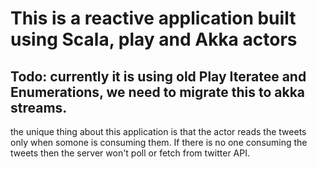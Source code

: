 # This is a reactive application built using Scala, play and Akka actors
## Todo: currently it is using old Play Iteratee and Enumerations, we need to migrate this to akka streams.

the unique thing about this application is that the actor reads the tweets only 
when somone is consuming them. If there is no one consuming the tweets then the 
server won't poll or fetch from twitter API.

